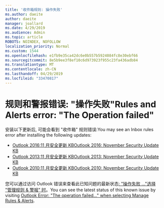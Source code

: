 ```yaml
---
title: '收件箱规则: 操作失败'
ms.author: daeite
author: daeite
manager: joallard
ms.date: 4/29/2019
ms.audience: Admin
ms.topic: article
ROBOTS: NOINDEX, NOFOLLOW
localization_priority: Normal
ms.custom: 1544
ms.openlocfilehash: e1fb9e35ca42dc6e0b557b5924084fc8e30ebf66
ms.sourcegitcommit: 8e5b9ee3f8ef10c6d973923f955c23fa436adb84
ms.translationtype: MT
ms.contentlocale: zh-CN
ms.lasthandoff: 04/29/2019
ms.locfileid: "33470817"
---
```

# <a name="rules-and-alerts-error-the-operation-failed"></a><span data-ttu-id="4ceb0-102">规则和警报错误: "操作失败"</span><span class="sxs-lookup"><span data-stu-id="4ceb0-102">Rules and Alerts error: "The Operation failed"</span></span>

<span data-ttu-id="4ceb0-103">安装以下更新后, 可能会看到 "收件箱" 规则错误:</span><span class="sxs-lookup"><span data-stu-id="4ceb0-103">You may see an Inbox rules error after installing the following updates:</span></span>
- [<span data-ttu-id="4ceb0-104">Outlook 2016:11 月安全更新 KB</span><span class="sxs-lookup"><span data-stu-id="4ceb0-104">Outlook 2016: November Security Update KB</span></span>](https://support.microsoft.com/help/4461506)
- [<span data-ttu-id="4ceb0-105">Outlook 2013:11 月安全更新 KB</span><span class="sxs-lookup"><span data-stu-id="4ceb0-105">Outlook 2013: November Security Update KB</span></span>](https://support.microsoft.com/help/4461486)
- [<span data-ttu-id="4ceb0-106">Outlook 2010:11 月安全更新 KB</span><span class="sxs-lookup"><span data-stu-id="4ceb0-106">Outlook 2010: November Security Update KB</span></span>](https://support.microsoft.com/help/4461585) 

<span data-ttu-id="4ceb0-107">您可以通过访问 Outlook 错误来查看此已知问题的最新状态[: "操作失败 ..."选择 "管理规则 & 警报" 时](https://support.office.com/en-us/article/Outlook-Error-The-operation-failed-when-selecting-Manage-Rules-Alerts-64b6ff77-98c2-4564-9cbf-25bd8e17fb8b%20)。</span><span class="sxs-lookup"><span data-stu-id="4ceb0-107">You can see the latest status of this known issue by visiting [Outlook Error: "The operation failed..." when selecting Manage Rules & Alerts](https://support.office.com/en-us/article/Outlook-Error-The-operation-failed-when-selecting-Manage-Rules-Alerts-64b6ff77-98c2-4564-9cbf-25bd8e17fb8b%20).</span></span>